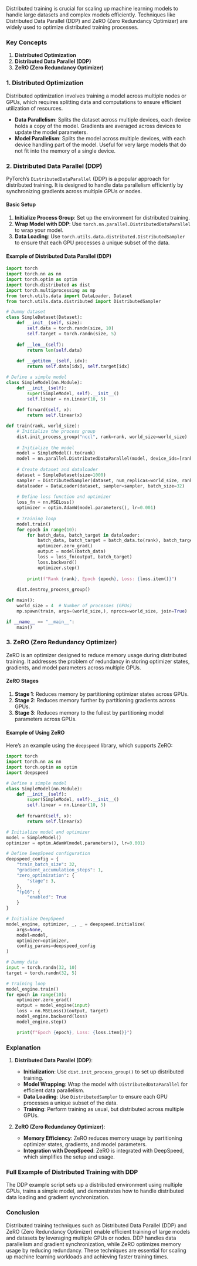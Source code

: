 Distributed training is crucial for scaling up machine learning models to handle large datasets and complex models efficiently. Techniques like Distributed Data Parallel (DDP) and ZeRO (Zero Redundancy Optimizer) are widely used to optimize distributed training processes.

### Key Concepts

1. **Distributed Optimization**
2. **Distributed Data Parallel (DDP)**
3. **ZeRO (Zero Redundancy Optimizer)**

### 1. Distributed Optimization

Distributed optimization involves training a model across multiple nodes or GPUs, which requires splitting data and computations to ensure efficient utilization of resources.

- **Data Parallelism**: Splits the dataset across multiple devices, each device holds a copy of the model. Gradients are averaged across devices to update the model parameters.
- **Model Parallelism**: Splits the model across multiple devices, with each device handling part of the model. Useful for very large models that do not fit into the memory of a single device.

### 2. Distributed Data Parallel (DDP)

PyTorch’s `DistributedDataParallel` (DDP) is a popular approach for distributed training. It is designed to handle data parallelism efficiently by synchronizing gradients across multiple GPUs or nodes.

#### Basic Setup

1. **Initialize Process Group**: Set up the environment for distributed training.
2. **Wrap Model with DDP**: Use `torch.nn.parallel.DistributedDataParallel` to wrap your model.
3. **Data Loading**: Use `torch.utils.data.distributed.DistributedSampler` to ensure that each GPU processes a unique subset of the data.

#### Example of Distributed Data Parallel (DDP)

```python
import torch
import torch.nn as nn
import torch.optim as optim
import torch.distributed as dist
import torch.multiprocessing as mp
from torch.utils.data import DataLoader, Dataset
from torch.utils.data.distributed import DistributedSampler

# Dummy dataset
class SimpleDataset(Dataset):
    def __init__(self, size):
        self.data = torch.randn(size, 10)
        self.target = torch.randn(size, 5)
    
    def __len__(self):
        return len(self.data)
    
    def __getitem__(self, idx):
        return self.data[idx], self.target[idx]

# Define a simple model
class SimpleModel(nn.Module):
    def __init__(self):
        super(SimpleModel, self).__init__()
        self.linear = nn.Linear(10, 5)
    
    def forward(self, x):
        return self.linear(x)

def train(rank, world_size):
    # Initialize the process group
    dist.init_process_group("nccl", rank=rank, world_size=world_size)
    
    # Initialize the model
    model = SimpleModel().to(rank)
    model = nn.parallel.DistributedDataParallel(model, device_ids=[rank])
    
    # Create dataset and dataloader
    dataset = SimpleDataset(size=1000)
    sampler = DistributedSampler(dataset, num_replicas=world_size, rank=rank)
    dataloader = DataLoader(dataset, sampler=sampler, batch_size=32)
    
    # Define loss function and optimizer
    loss_fn = nn.MSELoss()
    optimizer = optim.AdamW(model.parameters(), lr=0.001)
    
    # Training loop
    model.train()
    for epoch in range(10):
        for batch_data, batch_target in dataloader:
            batch_data, batch_target = batch_data.to(rank), batch_target.to(rank)
            optimizer.zero_grad()
            output = model(batch_data)
            loss = loss_fn(output, batch_target)
            loss.backward()
            optimizer.step()
        
        print(f"Rank {rank}, Epoch {epoch}, Loss: {loss.item()}")
    
    dist.destroy_process_group()

def main():
    world_size = 4  # Number of processes (GPUs)
    mp.spawn(train, args=(world_size,), nprocs=world_size, join=True)

if __name__ == "__main__":
    main()
```

### 3. ZeRO (Zero Redundancy Optimizer)

ZeRO is an optimizer designed to reduce memory usage during distributed training. It addresses the problem of redundancy in storing optimizer states, gradients, and model parameters across multiple GPUs.

#### ZeRO Stages

1. **Stage 1**: Reduces memory by partitioning optimizer states across GPUs.
2. **Stage 2**: Reduces memory further by partitioning gradients across GPUs.
3. **Stage 3**: Reduces memory to the fullest by partitioning model parameters across GPUs.

#### Example of Using ZeRO

Here’s an example using the `deepspeed` library, which supports ZeRO:

```python
import torch
import torch.nn as nn
import torch.optim as optim
import deepspeed

# Define a simple model
class SimpleModel(nn.Module):
    def __init__(self):
        super(SimpleModel, self).__init__()
        self.linear = nn.Linear(10, 5)
    
    def forward(self, x):
        return self.linear(x)

# Initialize model and optimizer
model = SimpleModel()
optimizer = optim.AdamW(model.parameters(), lr=0.001)

# Define DeepSpeed configuration
deepspeed_config = {
    "train_batch_size": 32,
    "gradient_accumulation_steps": 1,
    "zero_optimization": {
        "stage": 3,
    },
    "fp16": {
        "enabled": True
    }
}

# Initialize DeepSpeed
model_engine, optimizer, _, _ = deepspeed.initialize(
    args=None,
    model=model,
    optimizer=optimizer,
    config_params=deepspeed_config
)

# Dummy data
input = torch.randn(32, 10)
target = torch.randn(32, 5)

# Training loop
model_engine.train()
for epoch in range(10):
    optimizer.zero_grad()
    output = model_engine(input)
    loss = nn.MSELoss()(output, target)
    model_engine.backward(loss)
    model_engine.step()

    print(f"Epoch {epoch}, Loss: {loss.item()}")
```

### Explanation

1. **Distributed Data Parallel (DDP)**:
    - **Initialization**: Use `dist.init_process_group()` to set up distributed training.
    - **Model Wrapping**: Wrap the model with `DistributedDataParallel` for efficient data parallelism.
    - **Data Loading**: Use `DistributedSampler` to ensure each GPU processes a unique subset of the data.
    - **Training**: Perform training as usual, but distributed across multiple GPUs.

2. **ZeRO (Zero Redundancy Optimizer)**:
    - **Memory Efficiency**: ZeRO reduces memory usage by partitioning optimizer states, gradients, and model parameters.
    - **Integration with DeepSpeed**: ZeRO is integrated with DeepSpeed, which simplifies the setup and usage.

### Full Example of Distributed Training with DDP

The DDP example script sets up a distributed environment using multiple GPUs, trains a simple model, and demonstrates how to handle distributed data loading and gradient synchronization.

### Conclusion

Distributed training techniques such as Distributed Data Parallel (DDP) and ZeRO (Zero Redundancy Optimizer) enable efficient training of large models and datasets by leveraging multiple GPUs or nodes. DDP handles data parallelism and gradient synchronization, while ZeRO optimizes memory usage by reducing redundancy. These techniques are essential for scaling up machine learning workloads and achieving faster training times.